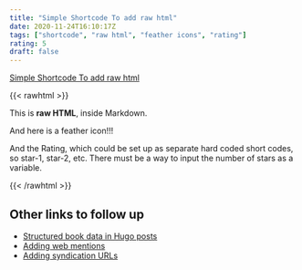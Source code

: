 ```yaml
---
title: "Simple Shortcode To add raw html"
date: 2020-11-24T16:10:17Z
tags: ["shortcode", "raw html", "feather icons", "rating"]
rating: 5
draft: false
---
```

[Simple Shortcode To add raw html](https://anaulin.org/blog/hugo-raw-html-shortcode/)

{{< rawhtml >}}
  <p class="speshal-fancy-custom">
    This is <strong>raw HTML</strong>, inside Markdown.
  </p>
  <p>And here is a feather icon!!! <i data-feather="home"></i></p>
  <p>And the Rating, which could be set up as separate hard coded short codes, so star-1, star-2, etc. There must be a way to input the number of stars as a variable.</p>
  <p>
  <i style="fill: red;" data-feather="star"></i>
  <i style="fill: red;" data-feather="star"></i>
  <i style="fill: red;" data-feather="star"></i>
  <i style="fill: red;" data-feather="star"></i>
  <i style="fill: none;" data-feather="star"></i>
  </p>
{{< /rawhtml >}}

## Other links to follow up

* [Structured book data in Hugo posts](https://anaulin.org/blog/structured-book-data-in-hugo-posts/)
* [Adding web mentions](https://anaulin.org/blog/adding-webmentions/)
* [Adding syndication URLs](https://anaulin.org/blog/adding-syndication-urls/)